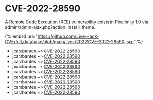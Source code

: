 # CVE-2022-28590

A Remote Code Execution (RCE) vulnerability exists in Pixelimity 1.0 via admin/admin-ajax.php?action=install_theme.

{% embed url="https://github.com/Live-Hack-CVE/full_database/blob/main/cves/2022/CVE-2022-28590.json" %}


* jcarabantes ~> [CVE-2022-28590](https://www.alice-snow.ru/2022/database/cve-2022-28590/cve-2022-28590-jcarabantes)
* jcarabantes ~> [CVE-2022-28590](https://www.alice-snow.ru/2022/database/cve-2022-28590/cve-2022-28590-jcarabantes)
* jcarabantes ~> [CVE-2022-28590](https://www.alice-snow.ru/2022/database/cve-2022-28590/cve-2022-28590-jcarabantes)
* jcarabantes ~> [CVE-2022-28590](https://www.alice-snow.ru/2022/database/cve-2022-28590/cve-2022-28590-jcarabantes)
* jcarabantes ~> [CVE-2022-28590](https://www.alice-snow.ru/2022/database/cve-2022-28590/cve-2022-28590-jcarabantes)
* jcarabantes ~> [CVE-2022-28590](https://www.alice-snow.ru/2022/database/cve-2022-28590/cve-2022-28590-jcarabantes)
* jcarabantes ~> [CVE-2022-28590](https://www.alice-snow.ru/2022/database/cve-2022-28590/cve-2022-28590-jcarabantes)
* jcarabantes ~> [CVE-2022-28590](https://www.alice-snow.ru/2022/database/cve-2022-28590/cve-2022-28590-jcarabantes)
* jcarabantes ~> [CVE-2022-28590](https://www.alice-snow.ru/2022/database/cve-2022-28590/cve-2022-28590-jcarabantes)